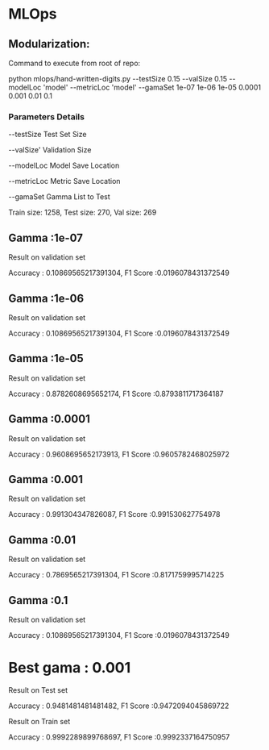 # MLOps
## Modularization:

Command to execute from root of repo: 

python mlops/hand-written-digits.py --testSize 0.15 --valSize 0.15 --modelLoc 'model' --metricLoc 'model' --gamaSet 1e-07 1e-06 1e-05 0.0001 0.001 0.01 0.1

### Parameters Details

--testSize      Test Set Size

--valSize'      Validation Size

--modelLoc      Model Save Location

--metricLoc     Metric Save Location

--gamaSet       Gamma List to Test

Train size: 1258, Test size: 270, Val size: 269

## Gamma :1e-07
Result on validation set

Accuracy : 0.10869565217391304, F1 Score :0.0196078431372549

## Gamma :1e-06
Result on validation set

Accuracy : 0.10869565217391304, F1 Score :0.0196078431372549

## Gamma :1e-05
Result on validation set

Accuracy : 0.8782608695652174, F1 Score :0.8793811717364187

## Gamma :0.0001
Result on validation set

Accuracy : 0.9608695652173913, F1 Score :0.9605782468025972

## Gamma :0.001
Result on validation set

Accuracy : 0.991304347826087, F1 Score :0.991530627754978

## Gamma :0.01
Result on validation set

Accuracy : 0.7869565217391304, F1 Score :0.8171759995714225

## Gamma :0.1
Result on validation set

Accuracy : 0.10869565217391304, F1 Score :0.0196078431372549

# Best gama : 0.001

Result on Test set

Accuracy : 0.9481481481481482, F1 Score :0.9472094045869722

Result on Train set

Accuracy : 0.9992289899768697, F1 Score :0.9992337164750957